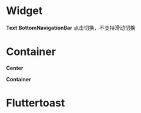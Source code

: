 # Widget

**Text**
**BottomNavigationBar**
  点击切换，不支持滑动切换

# Container

**Center**

**Container**
  
# Fluttertoast
